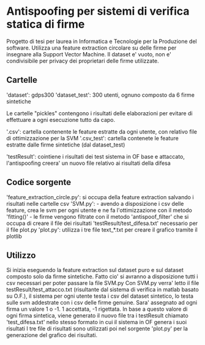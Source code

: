 <h1>Antispoofing per sistemi di verifica statica di firme</h1>

Progetto di tesi per laurea in Informatica e Tecnologie per la Produzione del software. Utilizza una feature extraction circolare su delle firme per insegnare alla Support Vector Machine. Il dataset e' vuoto, non e' condivisibile per privacy dei proprietari delle firme utilizzate.

<h2>Cartelle</h2>

'dataset': gdps300
'dataset_test': 300 utenti, ognuno composto da 6 firme sintetiche

Le cartelle "pickles" contengono i risultati delle elaborazioni per evitare di effettuare a ogni esecuzione tutto da capo.

'.csv': cartella contenente le feature estratte da ogni utente, con relativo file di ottimizzazione per la SVM
'.csv_test': cartella contenete le feature estratte dalle firme sintetiche (dal dataset_test)


'testResult': cointiene i risultati dei test sistema in OF base e attaccato, l'antispoofing creera' un nuovo file relativo ai risultati della difesa



<h2>Codice sorgente</h2>

'feature_extraction_circle.py': si occupa della feature extraction salvando i risultati nelle cartelle csv
'SVM.py': - avendo a disposizione i csv delle feature, crea le svm per ogni utente e ne fa l'ottimizzazione con il metodo 'fitting()'
	  - le firme vengono filtrate con il metodo 'antispoof_filter' che si occupa di creare il file dei risultati 'testResult/test_difesa.txt' necessario per il file plot.py
'plot.py': utilizza i tre file text_*.txt per creare il grafico tramite il plotlib



<h2>Utilizzo</h2>

Si inizia eseguendo la feature extraction sul dataset puro e sul dataset composto solo da firme sintetiche.
Fatto cio' si avranno a disposizione tutti i csv necessari per poter passare la file SVM.py
Con SVM.py verra' letto il file testResult/test_attacco.txt (risultante dal sistema di verifica in matlab basato su O.F.), il sistema per ogni utente testa i csv del dataset sintetico,
lo testa sulle svm addestrate con i csv delle firme genuine. Sara' assegnato ad ogni firma un valore 1 o -1. 1 accettata, -1 rigettata.
In base a questo valore di ogni firma sintetica, viene generato il nuovo file tra i testResult chiamato 'test_difesa.txt' nello stesso formato in cui il sistema in OF genera i suoi risultati
I tre file di risultati sono utilizzati poi nel sorgente 'plot.py' per la generazione del grafico dei risultati.
